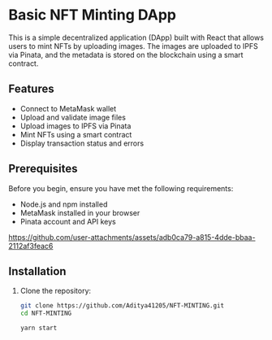 
# Basic NFT Minting DApp

This is a simple decentralized application (DApp) built with React that allows users to mint NFTs by uploading images. The images are uploaded to IPFS via Pinata, and the metadata is stored on the blockchain using a smart contract.

## Features

- Connect to MetaMask wallet
- Upload and validate image files
- Upload images to IPFS via Pinata
- Mint NFTs using a smart contract
- Display transaction status and errors

## Prerequisites

Before you begin, ensure you have met the following requirements:

- Node.js and npm installed
- MetaMask installed in your browser
- Pinata account and API keys

 


https://github.com/user-attachments/assets/adb0ca79-a815-4dde-bbaa-2112af3feac6


## Installation

1. Clone the repository:
   ```sh
   git clone https://github.com/Aditya41205/NFT-MINTING.git
   cd NFT-MINTING

   yarn start

